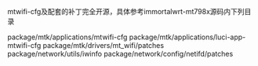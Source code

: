 mtwifi-cfg及配套的补丁完全开源，具体参考immortalwrt-mt798x源码内下列目录

package/mtk/applications/mtwifi-cfg
package/mtk/applications/luci-app-mtwifi-cfg
package/mtk/drivers/mt_wifi/patches
package/network/utils/iwinfo
package/network/config/netifd/patches
